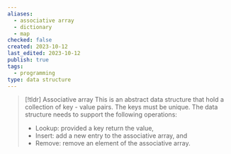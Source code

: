```yaml
---
aliases:
  - associative array
  - dictionary
  - map
checked: false
created: 2023-10-12
last_edited: 2023-10-12
publish: true
tags:
  - programming
type: data structure
---
```

>[!tldr] Associative array
>This is an abstract data structure that hold a collection of key - value pairs. The keys must be unique. The data structure needs to support the following operations:
>- Lookup: provided a key return the value,
>- Insert: add a new entry to the associative array, and
>- Remove: remove an element of the associative array.
